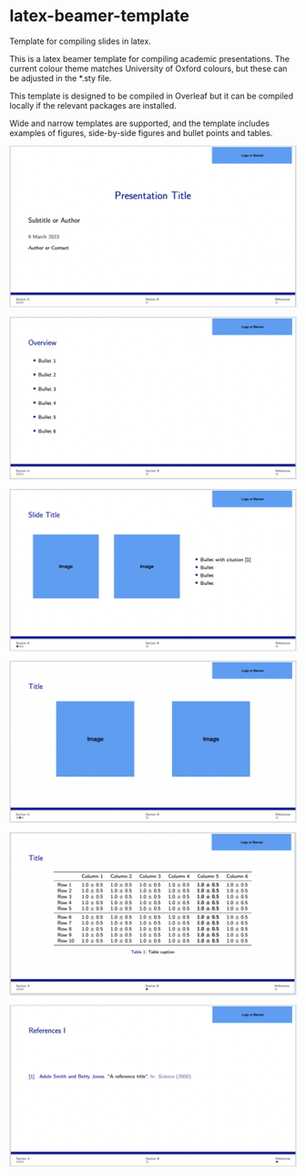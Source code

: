# latex-beamer-template
Template for compiling slides in latex.

This is a latex beamer template for compiling academic presentations. 
The current colour theme matches University of Oxford colours, but these can be adjusted in the *.sty file. 

This template is designed to be compiled in Overleaf but it can be compiled locally if the relevant packages are installed. 

Wide and narrow templates are supported, and the template includes examples of figures, side-by-side figures and bullet points and tables. 

![image](./example_images/title.png)

![image](./example_images/overview.png)

![image](./example_images/images_with_bullets.png)

![image](./example_images/images.png)

![image](./example_images/table.png)

![image](./example_images/references.png)
